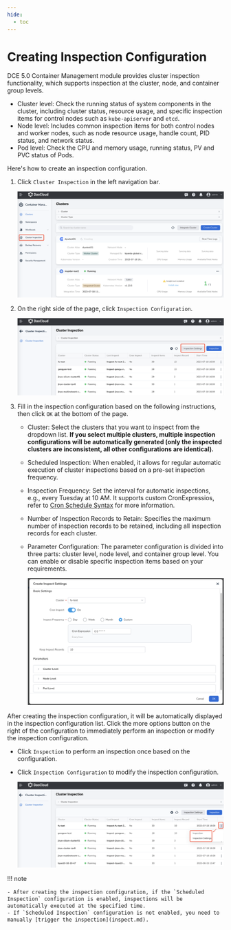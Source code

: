```yaml
---
hide:
  - toc
---
```


# Creating Inspection Configuration

DCE 5.0 Container Management module provides cluster inspection functionality, which supports inspection at the cluster, node, and container group levels.

- Cluster level: Check the running status of system components in the cluster, including cluster status, resource usage, and specific inspection items for control nodes such as `kube-apiserver` and `etcd`.
- Node level: Includes common inspection items for both control nodes and worker nodes, such as node resource usage, handle count, PID status, and network status.
- Pod level: Check the CPU and memory usage, running status, PV and PVC status of Pods.

Here's how to create an inspection configuration.

1. Click `Cluster Inspection` in the left navigation bar.

    ![nav](../../images/inspect01.png)

2. On the right side of the page, click `Inspection Configuration`.

    ![create](../../images/inspect02.png)

3. Fill in the inspection configuration based on the following instructions, then click `OK` at the bottom of the page.

    - Cluster: Select the clusters that you want to inspect from the dropdown list. **If you select multiple clusters, multiple inspection configurations will be automatically generated (only the inspected clusters are inconsistent, all other configurations are identical).**
    - Scheduled Inspection: When enabled, it allows for regular automatic execution of cluster inspections based on a pre-set inspection frequency.
    - Inspection Frequency: Set the interval for automatic inspections, e.g., every Tuesday at 10 AM. It supports custom CronExpressios, refer to [Cron Schedule Syntax](https://kubernetes.io/docs/concepts/workloads/controllers/cron-jobs/#cron-schedule-syntax) for more information.
    - Number of Inspection Records to Retain: Specifies the maximum number of inspection records to be retained, including all inspection records for each cluster.
    - Parameter Configuration: The parameter configuration is divided into three parts: cluster level, node level, and container group level. You can enable or disable specific inspection items based on your requirements.

        ![basic](../../images/inspect03.png)

After creating the inspection configuration, it will be automatically displayed in the inspection configuration list. Click the more options button on the right of the configuration to immediately perform an inspection or modify the inspection configuration.

- Click `Inspection` to perform an inspection once based on the configuration.
- Click `Inspection Configuration` to modify the inspection configuration.

    ![basic](../../images/inspect06.png)

!!! note

    - After creating the inspection configuration, if the `Scheduled Inspection` configuration is enabled, inspections will be automatically executed at the specified time.
    - If `Scheduled Inspection` configuration is not enabled, you need to manually [trigger the inspection](inspect.md).